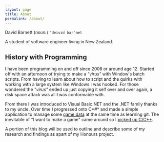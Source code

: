 ```yaml
---
layout: page
title: About
permalink: /about/
---
```


David Barnett (*noun.*) `ˈdeɪvɪd barˈnet` 

A student of software engineer living in New Zealand.

## History with Programming

I have been programming on and off since 2008 or around age 12.
Started off with an afternoon of trying to make a *"virus"* with Window's batch scripts.
From having to learn about how to script and the quirks with working with a large system like
Windows I was hooked. For those wondered the *"virus"* ended up just copying it self over and over again,
a disk space attack was all I was conformable with.

From there I was introduced to Visual Basic.NET and the .NET family thanks to my uncle.
Over time I progressed onto C*#* and made a simple application to manage some [game data](https://github.com/zyphrus/dire)
at the same time as learning git.
The inevitable of "I want to make a game" came around so I [picked up C/C++](https://github.com/zyphrus/asteroids).

A portion of this blog will be used to outline and describe some of my
research and findings as apart of my Honours project.
